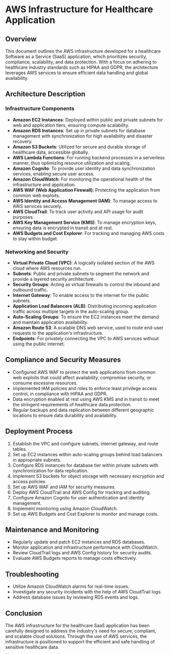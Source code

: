 # AWS Infrastructure for Healthcare Application

## Overview

This document outlines the AWS infrastructure developed for a healthcare Software as a Service (SaaS) application, which prioritizes security, compliance, scalability, and data protection. With a focus on adhering to healthcare industry standards such as HIPAA and GDPR, the architecture leverages AWS services to ensure efficient data handling and global availability.

## Architecture Description

### Infrastructure Components

- **Amazon EC2 Instances**: Deployed within public and private subnets for web and application tiers, ensuring compute scalability.
- **Amazon RDS Instances**: Set up in private subnets for database management with synchronization for high availability and disaster recovery.
- **Amazon S3 Buckets**: Utilized for secure and durable storage of healthcare data, accessible globally.
- **AWS Lambda Functions**: For running backend processes in a serverless manner, thus optimizing resource utilization and scaling.
- **Amazon Cognito**: To provide user identity and data synchronization services, enabling secure user access.
- **Amazon CloudWatch**: For monitoring the operational health of the infrastructure and application.
- **AWS WAF (Web Application Firewall)**: Protecting the application from common web exploits.
- **AWS Identity and Access Management (IAM)**: To manage access to AWS services securely.
- **AWS CloudTrail**: To track user activity and API usage for audit purposes.
- **AWS Key Management Service (KMS)**: To manage encryption keys, ensuring data is encrypted in transit and at rest.
- **AWS Budgets and Cost Explorer**: For tracking and managing AWS costs to stay within budget.

### Networking and Security

- **Virtual Private Cloud (VPC)**: A logically isolated section of the AWS cloud where AWS resources run.
- **Subnets**: Public and private subnets to segment the network and provide a layered security architecture.
- **Security Groups**: Acting as virtual firewalls to control the inbound and outbound traffic.
- **Internet Gateway**: To enable access to the internet for the public subnets.
- **Application Load Balancers (ALB)**: Distributing incoming application traffic across multiple targets in the auto-scaling group.
- **Auto-Scaling Groups**: To ensure the EC2 instances meet the demand and maintain application availability.
- **Amazon Route 53**: A scalable DNS web service, used to route end-user requests to the application's infrastructure.
- **Endpoints**: For privately connecting the VPC to AWS services without using the public internet.

## Compliance and Security Measures

- Configured AWS WAF to protect the web applications from common web exploits that could affect availability, compromise security, or consume excessive resources.
- Implemented IAM policies and roles to enforce least privilege access control, in compliance with HIPAA and GDPR.
- Data encryption enabled at rest using AWS KMS and in transit to meet the stringent requirements of healthcare data protection.
- Regular backups and data replication between different geographic locations to ensure data durability and availability.

## Deployment Process

1. Establish the VPC and configure subnets, internet gateway, and route tables.
2. Set up EC2 instances within auto-scaling groups behind load balancers in appropriate subnets.
3. Configure RDS instances for database tier within private subnets with synchronization for data replication.
4. Implement S3 buckets for object storage with necessary encryption and access policies.
5. Set up AWS WAF and IAM for security measures.
6. Deploy AWS CloudTrail and AWS Config for tracking and auditing.
7. Configure Amazon Cognito for user authentication and identity management.
8. Implement monitoring using Amazon CloudWatch.
9. Set up AWS Budgets and Cost Explorer to monitor and manage costs.

## Maintenance and Monitoring

- Regularly update and patch EC2 instances and RDS databases.
- Monitor application and infrastructure performance with CloudWatch.
- Review CloudTrail logs and AWS Config history for security audits.
- Evaluate AWS Budgets reports to manage costs effectively.

## Troubleshooting

- Utilize Amazon CloudWatch alarms for real-time issues.
- Investigate any security incidents with the help of AWS CloudTrail logs.
- Address database issues by reviewing RDS events and logs.

## Conclusion

The AWS infrastructure for the healthcare SaaS application has been carefully designed to address the industry's need for secure, compliant, and scalable cloud solutions. Through the use of AWS services, the infrastructure is positioned to support the efficient and safe handling of sensitive healthcare data.
